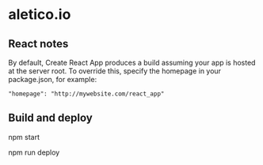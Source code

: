 # aletico.io

## React notes
By default, Create React App produces a build assuming your app is hosted at the server root. To override this, specify the homepage in your package.json, for example:

`````"homepage": "http://mywebsite.com/react_app"`````

## Build and deploy

npm start

npm run deploy
